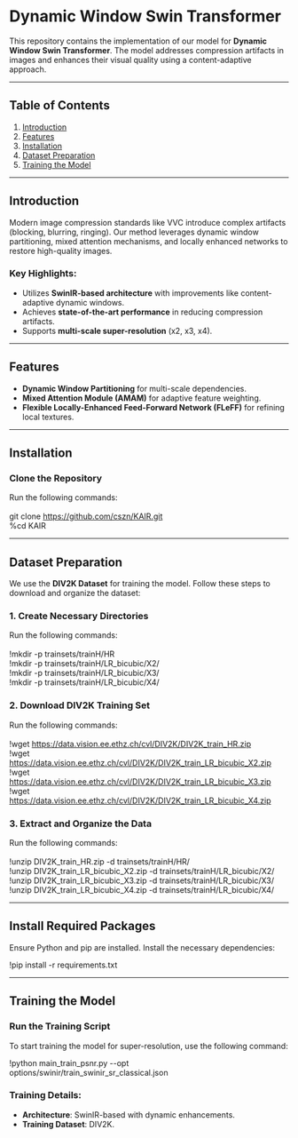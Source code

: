 
# Dynamic Window Swin Transformer

This repository contains the implementation of our model for **Dynamic Window Swin Transformer**. The model addresses compression artifacts in images and enhances their visual quality using a content-adaptive approach.

---

## Table of Contents
1. [Introduction](#introduction)
2. [Features](#features)
3. [Installation](#installation)
4. [Dataset Preparation](#dataset-preparation)
5. [Training the Model](#training-the-model)

---

## Introduction

Modern image compression standards like VVC introduce complex artifacts (blocking, blurring, ringing). Our method leverages dynamic window partitioning, mixed attention mechanisms, and locally enhanced networks to restore high-quality images.

### Key Highlights:
- Utilizes **SwinIR-based architecture** with improvements like content-adaptive dynamic windows.
- Achieves **state-of-the-art performance** in reducing compression artifacts.
- Supports **multi-scale super-resolution** (x2, x3, x4).

---

## Features

- **Dynamic Window Partitioning** for multi-scale dependencies.
- **Mixed Attention Module (AMAM)** for adaptive feature weighting.
- **Flexible Locally-Enhanced Feed-Forward Network (FLeFF)** for refining local textures.

---

## Installation

### Clone the Repository
Run the following commands:
<br><br>
git clone https://github.com/cszn/KAIR.git <br>
%cd KAIR


---

## Dataset Preparation

We use the **DIV2K Dataset** for training the model. Follow these steps to download and organize the dataset:

### 1. Create Necessary Directories
Run the following commands:
<br><br>
!mkdir -p trainsets/trainH/HR <br>
!mkdir -p trainsets/trainH/LR_bicubic/X2/ <br>
!mkdir -p trainsets/trainH/LR_bicubic/X3/ <br>
!mkdir -p trainsets/trainH/LR_bicubic/X4/ <br>


### 2. Download DIV2K Training Set
Run the following commands:
<br><br>
!wget https://data.vision.ee.ethz.ch/cvl/DIV2K/DIV2K_train_HR.zip <br>
!wget https://data.vision.ee.ethz.ch/cvl/DIV2K/DIV2K_train_LR_bicubic_X2.zip <br>
!wget https://data.vision.ee.ethz.ch/cvl/DIV2K/DIV2K_train_LR_bicubic_X3.zip <br>
!wget https://data.vision.ee.ethz.ch/cvl/DIV2K/DIV2K_train_LR_bicubic_X4.zip <br>


### 3. Extract and Organize the Data
Run the following commands:
<br><br>
!unzip DIV2K_train_HR.zip -d trainsets/trainH/HR/ <br>
!unzip DIV2K_train_LR_bicubic_X2.zip -d trainsets/trainH/LR_bicubic/X2/ <br>
!unzip DIV2K_train_LR_bicubic_X3.zip -d trainsets/trainH/LR_bicubic/X3/ <br>
!unzip DIV2K_train_LR_bicubic_X4.zip -d trainsets/trainH/LR_bicubic/X4/ <br>


---

## Install Required Packages

Ensure Python and pip are installed. Install the necessary dependencies: <br>

!pip install -r requirements.txt


---

## Training the Model

### Run the Training Script
To start training the model for super-resolution, use the following command: <br>

!python main_train_psnr.py --opt options/swinir/train_swinir_sr_classical.json


### Training Details:
- **Architecture**: SwinIR-based with dynamic enhancements.
- **Training Dataset**: DIV2K.

